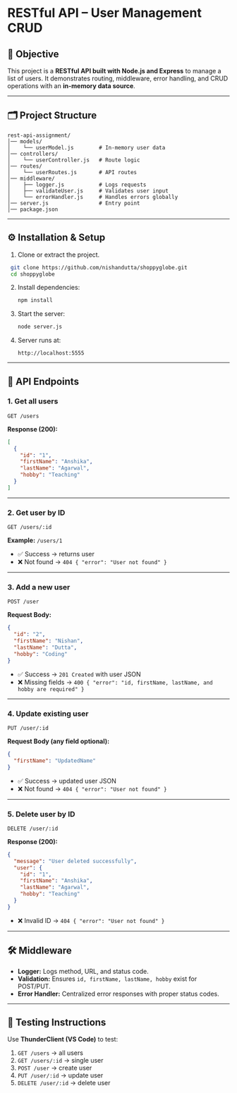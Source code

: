 # RESTful API – User Management CRUD

## 📌 Objective

This project is a **RESTful API built with Node.js and Express** to manage a list of users.
It demonstrates routing, middleware, error handling, and CRUD operations with an **in-memory data source**.

---

## 🗂 Project Structure

```
rest-api-assignment/
│── models/
│    └── userModel.js        # In-memory user data
│── controllers/
│    └── userController.js   # Route logic
│── routes/
│    └── userRoutes.js       # API routes
│── middleware/
│    ├── logger.js           # Logs requests
│    ├── validateUser.js     # Validates user input
│    └── errorHandler.js     # Handles errors globally
│── server.js                # Entry point
│── package.json
```

---

## ⚙️ Installation & Setup

1. Clone or extract the project.
  
  ```bash
   git clone https://github.com/nishandutta/shoppyglobe.git
   cd shoppyglobe
   ```

2. Install dependencies:

   ```bash
   npm install
   ```
3. Start the server:

   ```bash
   node server.js
   ```
4. Server runs at:

   ```
   http://localhost:5555
   ```

---

## 📌 API Endpoints

### 1. Get all users

```http
GET /users
```

**Response (200):**

```json
[
  {
    "id": "1",
    "firstName": "Anshika",
    "lastName": "Agarwal",
    "hobby": "Teaching"
  }
]
```

---

### 2. Get user by ID

```http
GET /users/:id
```

**Example:** `/users/1`

* ✅ Success → returns user
* ❌ Not found → `404 { "error": "User not found" }`

---

### 3. Add a new user

```http
POST /user
```

**Request Body:**

```json
{
  "id": "2",
  "firstName": "Nishan",
  "lastName": "Dutta",
  "hobby": "Coding"
}
```

* ✅ Success → `201 Created` with user JSON
* ❌ Missing fields → `400 { "error": "id, firstName, lastName, and hobby are required" }`

---

### 4. Update existing user

```http
PUT /user/:id
```

**Request Body (any field optional):**

```json
{
  "firstName": "UpdatedName"
}
```

* ✅ Success → updated user JSON
* ❌ Not found → `404 { "error": "User not found" }`

---

### 5. Delete user by ID

```http
DELETE /user/:id
```

**Response (200):**

```json
{
  "message": "User deleted successfully",
  "user": {
    "id": "1",
    "firstName": "Anshika",
    "lastName": "Agarwal",
    "hobby": "Teaching"
  }
}
```

* ❌ Invalid ID → `404 { "error": "User not found" }`

---

## 🛠 Middleware

* **Logger:** Logs method, URL, and status code.
* **Validation:** Ensures `id, firstName, lastName, hobby` exist for POST/PUT.
* **Error Handler:** Centralized error responses with proper status codes.

---

## 🧪 Testing Instructions

Use  **ThunderClient (VS Code)** to test:

1. `GET /users` → all users
2. `GET /users/:id` → single user
3. `POST /user` → create user 
4. `PUT /user/:id` → update user 
5. `DELETE /user/:id` → delete user 
